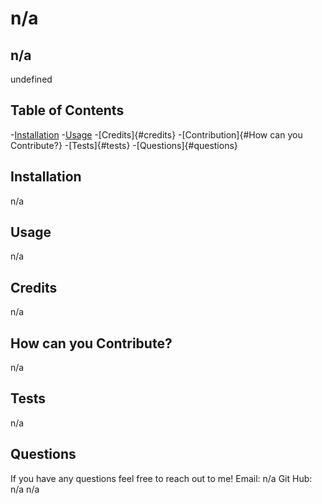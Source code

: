 # n/a
## n/a

undefined

## Table of Contents
-[Installation](#installation)
-[Usage](#usage)
-[Credits]{#credits}
-[Contribution]{#How can you Contribute?}
-[Tests]{#tests}
-[Questions]{#questions}

## Installation
n/a

## Usage
n/a

## Credits
n/a

## How can you Contribute?
n/a

## Tests
n/a

## Questions
If you have any questions feel free to reach out to me!
Email: n/a
Git Hub: n/a
n/a
